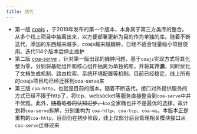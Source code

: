 ```yaml
---
title: 迭代
---
```


- 第一版 [coajs](https://www.npmjs.com/package/coajs) ，于2019年发布的第一个版本，本身属于第三方类库的整合。从多个线上项目中抽离出来，以方便部署更新为目的作为单独的库。随着不断迭代，添加的东西越来越多，coajs越来越臃肿，已经不适合轻量级小项目使用。迭代114个版本后停止维护
- 第二版 [coa-serve](https://www.npmjs.com/package/coa-serve) ，针对第一版出现的臃肿问题，基于`coajs`实现方式将其化整为零，分别将基础组件和核心组件抽离为单独的库，并将其**开源**，同时优化了文档生成机制、路由检索、系统环境配置等机制。目前已经稳定，线上所有的coajs项目均已经迁移到coa-serve来
- 第三版 `coa-http`，也就是目前的版本。随着不断迭代，接口对外提供服务的方式已经不限于http了，将tcp、websocket等服务直接整合到`coa-serve`中并不优雅。此外，~~随着笔者的认知进步，~~`koa`全家桶也并不是最优的选择。故计划将`coa-serve`拆解，分别重构为 `coa-http`、`coa-tcp`、`coa-ws`。本版本正是重构的`coa-http`，目前仍在初步阶段，线上仅部分后台管理相关模块接口从`coa-serve`迁移过来
